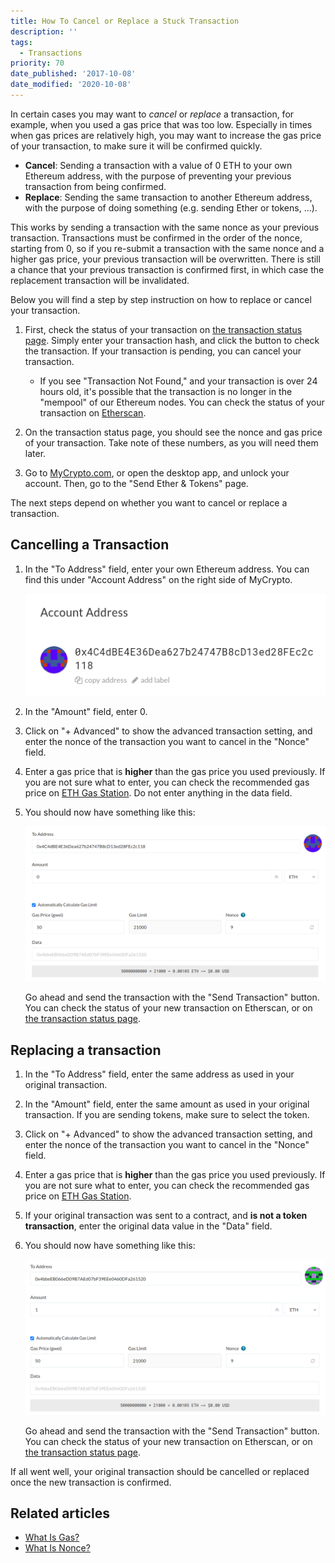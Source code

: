 ```yaml
---
title: How To Cancel or Replace a Stuck Transaction
description: ''
tags:
  - Transactions
priority: 70
date_published: '2017-10-08'
date_modified: '2020-10-08'
---
```


In certain cases you may want to _cancel_ or _replace_ a transaction, for example, when you used a gas price that was too low. Especially in times when gas prices are relatively high, you may want to increase the gas price of your transaction, to make sure it will be confirmed quickly.

- **Cancel**: Sending a transaction with a value of 0 ETH to your own Ethereum address, with the purpose of preventing your previous transaction from being confirmed.
- **Replace**: Sending the same transaction to another Ethereum address, with the purpose of doing something (e.g. sending Ether or tokens, ...).

This works by sending a transaction with the same nonce as your previous transaction. Transactions must be confirmed in the order of the nonce, starting from 0, so if you re-submit a transaction with the same nonce and a higher gas price, your previous transaction will be overwritten. There is still a chance that your previous transaction is confirmed first, in which case the replacement transaction will be invalidated.

Below you will find a step by step instruction on how to replace or cancel your transaction.

1. First, check the status of your transaction on [the transaction status page](https://mycrypto.com/tx-status). Simply enter your transaction hash, and click the button to check the transaction. If your transaction is pending, you can cancel your transaction.

   - If you see "Transaction Not Found," and your transaction is over 24 hours old, it's possible that the transaction is no longer in the "mempool" of our Ethereum nodes. You can check the status of your transaction on [Etherscan](https://etherscan.io/).

2. On the transaction status page, you should see the nonce and gas price of your transaction. Take note of these numbers, as you will need them later.

3. Go to [MyCrypto.com](https://mycrypto.com/), or open the desktop app, and unlock your account. Then, go to the "Send Ether & Tokens" page.

The next steps depend on whether you want to cancel or replace a transaction.

## Cancelling a Transaction

1. In the "To Address" field, enter your own Ethereum address. You can find this under "Account Address" on the right side of MyCrypto.

   ![Account Address](../../assets/how-to/sending/checking-or-replacing-a-transaction-after-it-has-been-sent/account-address.png)

2. In the "Amount" field, enter 0.

3. Click on "+ Advanced" to show the advanced transaction setting, and enter the nonce of the transaction you want to cancel in the "Nonce" field.

4. Enter a gas price that is **higher** than the gas price you used previously. If you are not sure what to enter, you can check the recommended gas price on [ETH Gas Station](https://ethgasstation.info/). Do not enter anything in the data field.

5. You should now have something like this:

   ![Transaction Overview (Cancelling)](../../assets/how-to/sending/checking-or-replacing-a-transaction-after-it-has-been-sent/transaction-overview-cancel.png)

   Go ahead and send the transaction with the "Send Transaction" button. You can check the status of your new transaction on Etherscan, or on [the transaction status page](https://mycrypto.com/tx-status).

## Replacing a transaction

1. In the "To Address" field, enter the same address as used in your original transaction.

2. In the "Amount" field, enter the same amount as used in your original transaction. If you are sending tokens, make sure to select the token.

3. Click on "+ Advanced" to show the advanced transaction setting, and enter the nonce of the transaction you want to cancel in the "Nonce" field.

4. Enter a gas price that is **higher** than the gas price you used previously. If you are not sure what to enter, you can check the recommended gas price on [ETH Gas Station](https://ethgasstation.info/).

5. If your original transaction was sent to a contract, and **is not a token transaction**, enter the original data value in the "Data" field.

6. You should now have something like this:

   ![Transaction Overview (Replacing)](../../assets/how-to/sending/checking-or-replacing-a-transaction-after-it-has-been-sent/transaction-overview-replace.png)

   Go ahead and send the transaction with the "Send Transaction" button. You can check the status of your new transaction on Etherscan, or on [the transaction status page](https://mycrypto.com/tx-status).

If all went well, your original transaction should be cancelled or replaced once the new transaction is confirmed.

## Related articles

- [What Is Gas?](/general-knowledge/ethereum-blockchain/what-is-gas)
- [What Is Nonce?](/general-knowledge/ethereum-blockchain/what-is-nonce)
